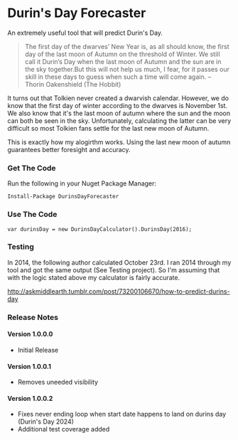 # Durin's Day Forecaster

An extremely useful tool that will predict Durin's Day.

>The first day of the dwarves’ New Year is, as all should know, 
>the first day of the last moon of Autumn on the threshold of 
>Winter. We still call it Durin’s Day when the last moon of Autumn 
>and the sun are in the sky together.But this will not help us 
>much, I fear, for it passes our skill in these days to guess 
>when such a time will come again.
>– Thorin Oakenshield (The Hobbit)

It turns out that Tolkien never created a dwarvish calendar. However, we do know that the first day of winter according to the dwarves is November 1st. We also know that it's the last moon of autumn where the sun and the moon can both be seen in the sky. Unfortunately, calculating the latter can be very difficult so most Tolkien fans settle for the last new moon of Autumn.

This is exactly how my alogirthm works. Using the last new moon of autumn guarantees better foresight and accuracy.

### Get The Code

Run the following in your Nuget Package Manager:

    Install-Package DurinsDayForecaster

### Use The Code

    var durinsDay = new DurinsDayCalculator().DurinsDay(2016);
    
### Testing

In 2014, the following author calculated October 23rd. I ran 2014 through my tool and got the same output (See Testing project). So I'm assuming that with the logic stated above my calculator is fairly accurate.

http://askmiddlearth.tumblr.com/post/73200106670/how-to-predict-durins-day

### Release Notes

#### Version 1.0.0.0

- Initial Release

#### Version 1.0.0.1

- Removes uneeded visibility

#### Version 1.0.0.2

- Fixes never ending loop when start date happens to land on durins day (Durin's Day 2024)
- Additional test coverage added
